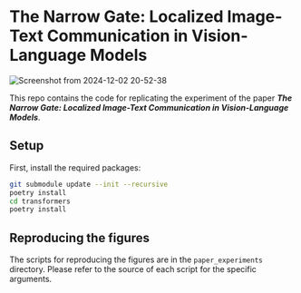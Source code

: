 # The Narrow Gate: Localized Image-Text Communication in Vision-Language Models
![Screenshot from 2024-12-02 20-52-38](https://github.com/user-attachments/assets/0b2ba585-9d34-449c-8ba9-b15bc330f219)

This repo contains the code for replicating the experiment of the paper ***The Narrow Gate: Localized Image-Text Communication in Vision-Language Models***. 


## Setup
First, install the required packages:
```bash
git submodule update --init --recursive
poetry install
cd transformers
poetry install
```

## Reproducing the figures
The scripts for reproducing the figures are in the `paper_experiments` directory. Please refer to the source of each script for the specific arguments.


